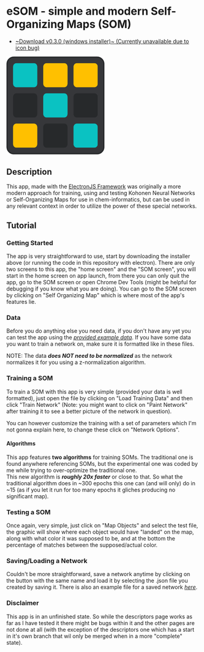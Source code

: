 
# eSOM - simple and modern Self-Organizing Maps (SOM)

- [~Download v0.3.0 (windows installer)~ (Currently unavailable due to icon bug)][1]

<img alt="eSOM Logo" src="https://github.com/DuarteGSilva/eSOM/blob/main/img/eSOM_logo.png?raw=true" width=256/>

## Description

This app, made with the [ElectronJS Framework][1] was originally a more modern approach for training, using and testing Kohonen Neural Networks or Self-Organizing Maps for use in chem-informatics, but can be used in any relevant context in order to utilize the power of these special networks.

## Tutorial

### Getting Started

The app is very straightforward to use, start by downloading the installer above (or running the code in this repository with electron). There are only two screens to this app, the "home screen" and the "SOM screen", you will start in the home screen on app launch, from there you can only quit the app, go to the SOM screen or open Chrome Dev Tools (might be helpful for debugging if you know what you are doing). You can go to the SOM screen by clicking on "Self Organizing Map" which is where most of the app's features lie.

### Data

Before you do anything else you need data, if you don't have any yet you can test the app using the *[provided example data][3]*. If you have some data you want to train a network on, make sure it is formatted like in these files. 

NOTE: The data ***does NOT need to be normalized*** as the network normalizes it for you using a z-normalization algorithm.

### Training a SOM

To train a SOM with this app is very simple (provided your data is well formatted), just open the file by clicking on "Load Training Data" and then click "Train Network" (Note: you might want to click on "Paint Network" after training it to see a better picture of the network in question). 

You can however customize the training with a set of parameters which I'm not gonna explain here, to change these click on "Network Options".

#### Algorithms

This app features **two algorithms** for training SOMs. The traditional one is found anywhere referencing SOMs, but the experimental one was coded by me while trying to over-optimize the traditional one.  
This new algorithm is ***roughly 20x faster*** or close to that. So what the traditional algorithm does in ~300 epochs this one can (and will only) do in ~15 (as if you let it run for too many epochs it gliches producing no significant map).

### Testing a SOM

Once again, very simple, just click on "Map Objects" and select the test file, the graphic will show where each object would have "landed" on the map, along with what color it was supposed to be, and at the bottom the percentage of matches between the supposed/actual color.

### Saving/Loading a Network

Couldn't be more straightforward, save a network anytime by clicking on the button with the same name and load it by selecting the .json file you created by saving it. There is also an example file for a saved network *[here][3]*.

### Disclaimer

This app is in an unfinished state. So while the descriptors page works as far as I have tested it there might be bugs within it and the other pages are not done at all (with the exception of the descriptors one which has a start in it's own branch that wil only be merged when in a more "complete" state).

##


[1]: <> "'eSOM-v0.3.0 Setup.exe' Download"
[2]: <https://www.electronjs.org/> "electronjs.org"
[3]: <https://github.com/DuarteGSilva/eSOM/tree/main/example%20data> "Example Data - github"
